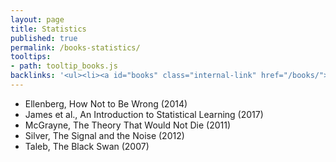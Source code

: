 ```yaml
---
layout: page
title: Statistics
published: true
permalink: /books-statistics/
tooltips: 
- path: tooltip_books.js
backlinks: '<ul><li><a id="books" class="internal-link" href="/books/">Books</a></li></ul>'
---
```


* Ellenberg, How Not to Be Wrong (2014)
* James et al., An Introduction to Statistical Learning (2017)
* McGrayne, The Theory That Would Not Die (2011)
* Silver, The Signal and the Noise (2012)
* Taleb, The Black Swan (2007)
